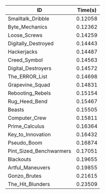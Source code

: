 |ID|Time(s)|
|-|-|
|Smalltalk_Dribble|0.12058|
|Byte_Mechanics|0.12362|
|Loose_Screws|0.14259|
|Digitally_Destroyed|0.14443|
|Hackerjacks|0.14487|
|Creed_Symbol|0.14563|
|Digital_Destroyers|0.14572|
|The_ERROR_List|0.14698|
|Grapevine_Squad|0.14831|
|Rebooting_Rebels|0.15154|
|Rug_Heed_Bend|0.15467|
|Beasts|0.15505|
|Computer_Crew|0.15811|
|Prime_Calculus|0.16364|
|Key_to_Innovation|0.16432|
|Pseudo_Boom|0.16874|
|Pint_Sized_Benchwarmers|0.17051|
|Blackouts|0.19655|
|Artful_Maneuvers|0.19855|
|Gonzo_Brutes|0.21615|
|The_Hit_Blunders|0.23509|
